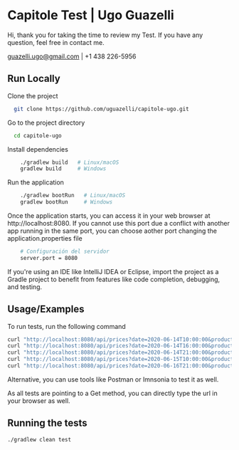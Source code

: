 
# Capitole Test | Ugo Guazelli 

Hi, thank you for taking the time to review my Test. If you have any question, feel free in contact me. 

guazelli.ugo@gmail.com | +1 438 226-5956


## Run Locally

Clone the project

```bash
  git clone https://github.com/uguazelli/capitole-ugo.git
```

Go to the project directory

```bash
  cd capitole-ugo
```

Install dependencies

```bash
    ./gradlew build   # Linux/macOS
    gradlew build     # Windows
```

Run the application

```bash
    ./gradlew bootRun   # Linux/macOS
    gradlew bootRun     # Windows

```
Once the application starts, you can  access it in your web browser at http://localhost:8080. If you cannot use this port due a conflict with another app running in the same port, you can choose aother port changing the application.properties file

```bash
    # Configuración del servidor
    server.port = 8080
```
If you're using an IDE like IntelliJ IDEA or Eclipse, import the project as a Gradle project to benefit from features like code completion, debugging, and testing.


## Usage/Examples

To run tests, run the following command

```bash
curl "http://localhost:8080/api/prices?date=2020-06-14T10:00:00&productId=35455&brandId=1"
curl "http://localhost:8080/api/prices?date=2020-06-14T16:00:00&productId=35455&brandId=1"
curl "http://localhost:8080/api/prices?date=2020-06-14T21:00:00&productId=35455&brandId=1"
curl "http://localhost:8080/api/prices?date=2020-06-15T10:00:00&productId=35455&brandId=1"
curl "http://localhost:8080/api/prices?date=2020-06-16T21:00:00&productId=35455&brandId=1"
```

Alternative, you can use tools like Postman or Imnsonia to test it as well.

As all tests are pointing to a Get method, you can directly type the url in your browser as well.


## Running the tests
```bash
./gradlew clean test
```
